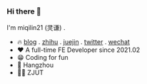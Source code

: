 ### Hi there 👋

I'm miqilin21 (灵谦) .

- 🔥 <a href="https://me.miqilin21.cn">blog</a> . <a href="https://www.zhihu.com/people/mi-qi-lin-60-52">zhihu</a> . <a href="https://juejin.cn/user/3421335917182461">juejin</a> . <a href="https://twitter.com/miqilin21">twitter</a> . <a href="https://cdn.jsdelivr.net/gh/miqilin21/static@master/img/wechat.jpg">wechat</a>
- ❤️ A full-time FE Developer since 2021.02
- 😁 Coding for fun
- 📍 Hangzhou
- 👨‍🎓 ZJUT
